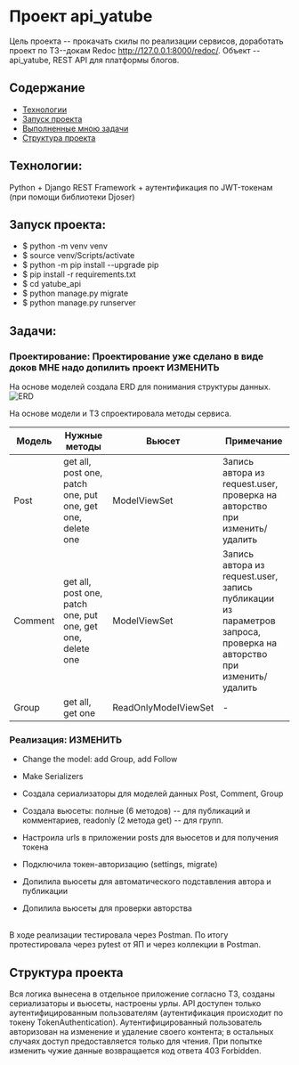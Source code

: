 # Проект api_yatube
Цель проекта -- прокачать скилы по реализации сервисов, доработать проект по ТЗ--докам Redoc http://127.0.0.1:8000/redoc/.
Объект -- api_yatube, REST API для платформы блогов.  

## Содержание
- [Технологии](#технологии)
- [Запуск проекта](#запуск-проекта)
- [Выполненные мною задачи](#задачи)
- [Структура проекта](#структура-проекта)

## Технологии:
Python + Django REST Framework + аутентификация по JWT-токенам (при помощи библиотеки Djoser)


## Запуск проекта:
- $ python -m venv venv
- $ source venv/Scripts/activate
- $ python -m pip install --upgrade pip
- $ pip install -r requirements.txt
- $ cd yatube_api
- $ python manage.py migrate
- $ python manage.py runserver

## Задачи:
### Проектирование: Проектирование уже сделано в виде доков МНЕ надо допилить проект ИЗМЕНИТЬ
На основе моделей создала ERD для понимания структуры данных.
![ERD](https://github.com/belyashnikovatn/api_yatube/blob/master/ERD%20api%20yatube.png)
<p>
На основе модели и ТЗ спроектировала методы сервиса.</p> 

| Модель | Нужные методы | Вьюсет | Примечание |
| --- | --- | --- | --- |
| Post | get all, post one, patch one, put one, get one, delete one | ModelViewSet | Запись автора из request.user, проверка на авторство при изменить/удалить |
| Comment | get all, post one, patch one, put one, get one, delete one | ModelViewSet | Запись автора из request.user, запись публикации из параметров запроса, проверка на авторство при изменить/удалить |
| Group | get all, get one | ReadOnlyModelViewSet | - |

### Реализация: ИЗМЕНИТЬ
- Change the model: add Group, add Follow
- Make Serializers 


- Создала сериализаторы для моделей данных Post, Comment, Group

- Создала вьюсеты: полные (6 методов) -- для публикаций и комментариев, readonly (2 метода get) -- для групп.

- Настроила urls в приложении posts для вьюсетов и для получения токена

- Подключила токен-авторизацию (settings, migrate)
- Допилила вьюсеты для автоматического подставления автора и публикации
- Допилила вьюсеты для проверки авторства
<br>
В ходе реализации тестировала через Postman. По итогу протестировала через pytest от ЯП и через коллекции в Postman. 

## Структура проекта
Вся логика вынесена в отдельное приложение согласно ТЗ, созданы сериализаторы и вьюсеты, настроены урлы.
API доступен только аутентифицированным пользователям (аутентификация происходит по токену TokenAuthentication).
Аутентифицированный пользователь авторизован на изменение и удаление своего контента; в остальных случаях доступ предоставляется только для чтения. При попытке изменить чужие данные возвращается код ответа 403 Forbidden.